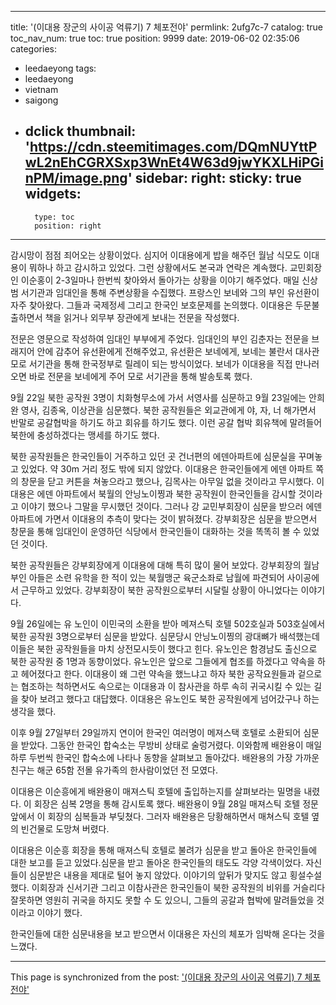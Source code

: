 
---
title: '(이대용 장군의 사이공 억류기) 7 체포전야'
permlink: 2ufg7c-7
catalog: true
toc_nav_num: true
toc: true
position: 9999
date: 2019-06-02 02:35:06
categories:
- leedaeyong
tags:
- leedaeyong
- vietnam
- saigong
- dclick
thumbnail: 'https://cdn.steemitimages.com/DQmNUYttPwL2nEhCGRXSxp3WnEt4W63d9jwYKXLHiPGinPM/image.png'
sidebar:
    right:
        sticky: true
widgets:
    -
        type: toc
        position: right
---



감시망이 점점 죄어오는 상황이었다. 심지어 이대용에게 밥을 해주던 월남 식모도 이대용이 뭐하나 하고 감시하고 있었다. 그런 상황에서도 본국과 연락은 계속했다. 교민회장인 이순홍이 2-3일마나 한번씩 찾아와서 돌아가는 상황을 이야기 해주었다. 매일 신상범 서기관과 임대인을 통해 주변상황을 수집했다. 프랑스인 보네와 그의 부인 유선환이 자주 찾아왔다. 그들과 국제정세 그리고 한국인 보호문제를 논의했다. 이대용은 두문불출하면서 책을 읽거나 외무부 장관에게 보내는 전문을 작성했다. 

전문은 영문으로 작성하여 임대인 부부에게 주었다. 임대인의 부인 김춘자는 전문을 브래지어 안에 감추어 유선환에게 전해주었고, 유선환은 보네에게, 보네는 불란서 대사관 모로 서기관을 통해 한국정부로 릴레이 되는 방식이었다. 보네가 이대용을 직접 만나러 오면 바로 전문을 보네에게 주어 모로 서기관을 통해 발송토록 했다. 

9월 22일 북한 공작원 3명이 치화형무소에 가서 서영사를 심문하고 9월 23일에는 안희완 영사, 김종옥, 이상관을 심문했다. 북한 공작원들은 외교관에게 야, 자, 너 해가면서 반말로 공갈협박을 하기도 하고 회유를 하기도 했다. 이런 공갈 협박 회유책에 말려들어 북한에 충성하겠다는 맹세를 하기도 했다. 

북한 공작원들은 한국인들이 거주하고 있던 곳 건너편의 에덴아파트에 심문실을 꾸며놓고 있었다. 약 30m 거리 정도 밖에 되지 않았다. 이대용은 한국인들에게 에덴 아파트 쪽의 창문을 닫고 커튼을 쳐놓으라고 했으나, 김목사는 아무일 없을 것이라고 무시했다. 이대용은 에덴 아파트에서 북월의 안닝노이찡과 북한 공작원이 한국인들을 감시할 것이라고 이야기 했으나 그말을 무시했던 것이다. 그러나 강 교민부회장이 심문을 받으러 에덴 아파트에 가면서 이대용의 추측이 맞다는 것이 밝혀졌다. 강부회장은 심문을 받으면서 창문을 통해 임대인이 운영하던 식당에서 한국인들이 대화하는 것을 똑똑히 볼 수 있었던 것이다. 

북한 공작원들은 강부회장에게 이대용에 대해 특히 많이 물어 보았다. 강부회장의 월남부인 아들은 소련 유학을 한 적이 있는 북월맹군 육군소좌로 남월에 파견되어 사이공에서 근무하고 있었다. 강부회장이 북한 공작원으로부터 시달릴 상황이 아니었다는 이야기다.

9월 26일에는 유 노인이 이민국의 소환을 받아 메져스틱 호텔 502호실과 503호실에서 북한 공작원 3명으로부터 심문을 받았다. 심문당시 안닝노이찡의 광대뼈가 배석했는데 이들은 북한 공작원들을 마치 상전모시듯이 했다고 힌다. 유노인은 함경남도 출신으로 북한 공작원 중 1명과 동향이었다. 유노인은 앞으로 그들에게 협조를 하겠다고 약속을 하고 헤어졌다고 한다. 이대용이 왜 그런 약속을 했느냐고 하자 북한 공작요원들과 겉으로는 협조하는 척하면서도 속으로는 이대용과 이 참사관을 하루 속히 귀국시킬 수 있는 길을 찾아 보려고 했다고 대답했다. 이대용은 유노인도 북한 공작원에게 넘어갔구나 하는 생각을 했다. 

이후 9월 27일부터 29일까지 연이어 한국인 여러명이 메져스택 호텔로 소환되어 심문을 받았다. 그동안 한국인 합숙소는 무방비 상태로 술렁거렸다. 이와함께 배완용이 매일 하루 두번씩 한국인 합숙소에 나타나 동향을 살펴보고 돌아갔다. 배완용의 가장 가까운 친구는 해군 65함 전몰 유가족의 한사람이었던 전 모였다. 

이대용은 이순흥에게 배완용이 매져스틱 호텔에 출입하는지를 살펴보라는 밀명을 내렸다. 이 회장은 심복 2명을 통해 감시토록 했다. 배완용이 9월 28일 매져스틱 호텔 정문앞에서 이 회장의 심복들과 부딪쳤다. 그러자 배완용은 당황해하면서 매쳐스틱 호텔 옆의 빈건물로 도망쳐 버렸다. 

이대용은 이순흥 회장을 통해 매져스틱 호텔로 불려가 심문을 받고 돌아온 한국인들에 대한 보고를 듣고 있었다.심문을 받고 돌아온 한국인들의 태도도 각양 각색이었다. 자신들이 심문받은 내용을 제대로 털어 놓지 않았다. 이야기의 앞뒤가 맞지도 않고 횡설수설했다. 이회장과 신서기관 그리고 이참사관은 한국인들이 북한 공작원의 비위를 거슬리다 잘못하면 영원히 귀국을 하지도 못할 수 도 있으니, 그들의 공갈과 협박에 말려들었을 것이라고 이야기 했다.  

한국인들에 대한 심문내용을 보고 받으면서 이대용은 자신의 체포가 임박해 온다는 것을 느꼈다. 

- - -

This page is synchronized from the post: ['(이대용 장군의 사이공 억류기) 7 체포전야'](https://steemit.com/@wisdomandjustice/2ufg7c-7)
